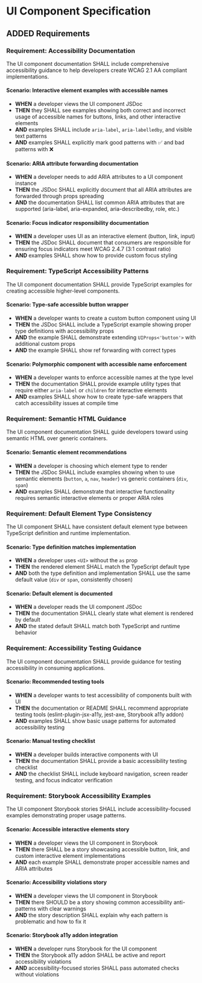 # UI Component Specification

## ADDED Requirements

### Requirement: Accessibility Documentation

The UI component documentation SHALL include comprehensive accessibility guidance to help developers create WCAG 2.1 AA compliant implementations.

#### Scenario: Interactive element examples with accessible names

- **WHEN** a developer views the UI component JSDoc
- **THEN** they SHALL see examples showing both correct and incorrect usage of accessible names for buttons, links, and other interactive elements
- **AND** examples SHALL include `aria-label`, `aria-labelledby`, and visible text patterns
- **AND** examples SHALL explicitly mark good patterns with ✅ and bad patterns with ❌

#### Scenario: ARIA attribute forwarding documentation

- **WHEN** a developer needs to add ARIA attributes to a UI component instance
- **THEN** the JSDoc SHALL explicitly document that all ARIA attributes are forwarded through props spreading
- **AND** the documentation SHALL list common ARIA attributes that are supported (aria-label, aria-expanded, aria-describedby, role, etc.)

#### Scenario: Focus indicator responsibility documentation

- **WHEN** a developer uses UI as an interactive element (button, link, input)
- **THEN** the JSDoc SHALL document that consumers are responsible for ensuring focus indicators meet WCAG 2.4.7 (3:1 contrast ratio)
- **AND** examples SHALL show how to provide custom focus styling

### Requirement: TypeScript Accessibility Patterns

The UI component documentation SHALL provide TypeScript examples for creating accessible higher-level components.

#### Scenario: Type-safe accessible button wrapper

- **WHEN** a developer wants to create a custom button component using UI
- **THEN** the JSDoc SHALL include a TypeScript example showing proper type definitions with accessibility props
- **AND** the example SHALL demonstrate extending `UIProps<'button'>` with additional custom props
- **AND** the example SHALL show ref forwarding with correct types

#### Scenario: Polymorphic component with accessible name enforcement

- **WHEN** a developer wants to enforce accessible names at the type level
- **THEN** the documentation SHALL provide example utility types that require either `aria-label` or `children` for interactive elements
- **AND** examples SHALL show how to create type-safe wrappers that catch accessibility issues at compile time

### Requirement: Semantic HTML Guidance

The UI component documentation SHALL guide developers toward using semantic HTML over generic containers.

#### Scenario: Semantic element recommendations

- **WHEN** a developer is choosing which element type to render
- **THEN** the JSDoc SHALL include examples showing when to use semantic elements (`button`, `a`, `nav`, `header`) vs generic containers (`div`, `span`)
- **AND** examples SHALL demonstrate that interactive functionality requires semantic interactive elements or proper ARIA roles

### Requirement: Default Element Type Consistency

The UI component SHALL have consistent default element type between TypeScript definition and runtime implementation.

#### Scenario: Type definition matches implementation

- **WHEN** a developer uses `<UI>` without the `as` prop
- **THEN** the rendered element SHALL match the TypeScript default type
- **AND** both the type definition and implementation SHALL use the same default value (`div` or `span`, consistently chosen)

#### Scenario: Default element is documented

- **WHEN** a developer reads the UI component JSDoc
- **THEN** the documentation SHALL clearly state what element is rendered by default
- **AND** the stated default SHALL match both TypeScript and runtime behavior

### Requirement: Accessibility Testing Guidance

The UI component documentation SHALL provide guidance for testing accessibility in consuming applications.

#### Scenario: Recommended testing tools

- **WHEN** a developer wants to test accessibility of components built with UI
- **THEN** the documentation or README SHALL recommend appropriate testing tools (eslint-plugin-jsx-a11y, jest-axe, Storybook a11y addon)
- **AND** examples SHALL show basic usage patterns for automated accessibility testing

#### Scenario: Manual testing checklist

- **WHEN** a developer builds interactive components with UI
- **THEN** the documentation SHALL provide a basic accessibility testing checklist
- **AND** the checklist SHALL include keyboard navigation, screen reader testing, and focus indicator verification

### Requirement: Storybook Accessibility Examples

The UI component Storybook stories SHALL include accessibility-focused examples demonstrating proper usage patterns.

#### Scenario: Accessible interactive elements story

- **WHEN** a developer views the UI component in Storybook
- **THEN** there SHALL be a story showcasing accessible button, link, and custom interactive element implementations
- **AND** each example SHALL demonstrate proper accessible names and ARIA attributes

#### Scenario: Accessibility violations story

- **WHEN** a developer views the UI component in Storybook
- **THEN** there SHOULD be a story showing common accessibility anti-patterns with clear warnings
- **AND** the story description SHALL explain why each pattern is problematic and how to fix it

#### Scenario: Storybook a11y addon integration

- **WHEN** a developer runs Storybook for the UI component
- **THEN** the Storybook a11y addon SHALL be active and report accessibility violations
- **AND** accessibility-focused stories SHALL pass automated checks without violations

